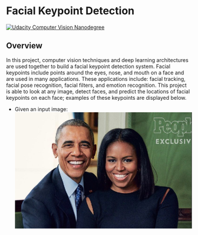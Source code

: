 # Facial Keypoint Detection
[![Udacity Computer Vision Nanodegree](http://tugan0329.bitbucket.io/imgs/github/cvnd.svg)](https://www.udacity.com/course/computer-vision-nanodegree--nd891)

## Overview
In this project, computer vision techniques and deep learning architectures are used together to build a facial keypoint detection system. Facial keypoints include points around the eyes, nose, and mouth on a face and are used in many applications. These applications include: facial tracking, facial pose recognition, facial filters, and emotion recognition. This project is able to look at any image, detect faces, and predict the locations of facial keypoints on each face; examples of these keypoints are displayed below.

- Given an input image: <br>
![](https://github.com/zainmujahid/Udacity---Computer-Vision-NanoDegree/blob/master/01%20-%20Facial%20Keypoint%20Detection/images/input.PNG)